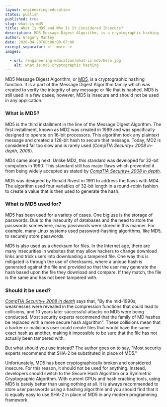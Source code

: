 ```yaml
---
layout: engineering-education
status: publish
published: true
slug: what-is-md5
title: What Is MD5 and Why Is It Considered Insecure?
description: MD5 Message-Digest Algorithm, is a cryptographic hashing function and is part of the Message Digest Algorithm family. It is insecure and should not be used in applications.
author: Gregory Manley
date: 2020-04-20T00:00:00-07:00
excerpt_separator: <!--more-->
images:

  - url: /engineering-education/what-is-md5/hero.jpg
    alt: what is md5 cryptographic hashing
---
```

MD5 Message Digest Algorithm, or [MD5](https://en.wikipedia.org/wiki/MD5), is a cryptographic hashing function. It is a part of the Message Digest Algorithm family which was created to verify the integrity of any message or file that is hashed. MD5 is still used in a few cases; however, MD5 is insecure and should not be used in any application.
<!--more-->

### What is MD5?
MD5 is the third installment in the line of the Message Digest Algorithm. The first installment, known as MD2 was created in 1989 and was specifically designed to operate on 16-bit processors. This algorithm took any plaintext message and created a 128-bit hash to secure that message. Today, MD2 is considered far too slow and is rarely used (*CompTIA Security+ 2008 in-depth, 2009*).

MD4 came along next. Unlike MD2, this standard was developed for 32-bit computers in 1990. This standard still has major flaws which prevented it from being widely accepted as stated by [*CompTIA Security+ 2008 in depth*](http://www.worldcat.org/oclc/752979537).

MD5 was designed by Ronald Rivest in 1991 to address the flaws with MD4. The algorithm used four variables of 32-bit length in a round-robin fashion to create a value that is then used to generate the hash.

### What is MD5 used for?
MD5 has been used for a variety of cases. One big use is the storage of passwords. Due to the insecurity of databases and the need to store the passwords somewhere, many passwords were stored in this manner. For example, many Linux systems used password-hashing algorithms, like MD5, to securely store passwords.

MD5 is also used as a checksum for files. In the Internet age, there are many insecurities in websites that may allow hackers to change download links and trick users into downloading a tampered file. One way this is mitigated is through the use of checksums, where a unique hash is generated against the file and provided so that the user may generate the hash based upon the file they download and compare. If they match, the file is the same and has not been tampered with.

### Should it be used?
[*CompTIA Security+ 2008 in depth*](http://www.worldcat.org/oclc/752979537) says that, "By the mid-1990s, weaknesses were revealed in the compression functions that could lead to collisions, and 10 years later successful attacks on MD5 were being conducted. Most security experts recommend that the family of MD hashes be replaced with a more secure hash algorithm". These collisions mean that a hacker or malicious user could create files that would have the same exact hash as another, making it impossible to be sure that the file has not actually been tampered with.

But what should you use instead? The author goes on to say, "Most security experts recommend that SHA-2 be substituted in place of MD5."

Unfortunately, MD5 has been cryptographically broken and considered insecure. For this reason, it should not be used for anything. Instead, developers should switch to the Secure Hash Algorithm or a Symmetric Cryptographic Algorithm. With current GPUs and hash cracking tools, using MD5 is barely better than using nothing at all. It is always recommended to store user passwords using a hashing algorithm and you should find that it is equally easy to use SHA-2 in place of MD5 in any modern programming framework.

